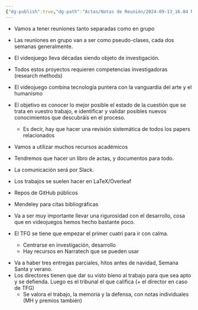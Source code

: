 ```yaml
---
{"dg-publish":true,"dg-path":"Actas/Notas de Reunión/2024-09-13_16.04 Notas Reunión 13-9.md","permalink":"/actas/notas-de-reunion/2024-09-13-16-04-notas-reunion-13-9/","tags":["TFG","Notas"]}
---
```


+ Vamos a tener reuniones tanto separadas como en grupo
+ Las reuniones en grupo van a ser como pseudo-clases, cada dos semanas generalmente.


+ El videojuego lleva décadas siendo objeto de investigación.
+ Todos estos proyectos requieren competencias investigadoras (research methods)

+ El videojuego combina tecnología puntera con la vanguardia del arte y el humanismo

+ El objetivo es conocer lo mejor posible el estado de la cuestión que se trata en vuestro trabajo, e identificar y validar posibles nuevos conocimientos que descubráis en el proceso.
	+ Es decir, hay que hacer una revisión sistemática de todos los papers relacionados

+ Vamos a utilizar muchos recursos académicos

+ Tendremos que hacer un libro de actas, y documentos para todo.

+ La comunicación será por Slack.
+ Los trabajos se suelen hacer en LaTeX/Overleaf
+ Repos de GitHub públicos
+ Mendeley para citas bibliográficas

+ Va a ser muy importante llevar una rigurosidad con el desarrollo, cosa que en videojuegos hemos hecho bastante poco.
+ El TFG se tiene que empezar el primer cuatri para ir con calma.
	+ Centrarse en investigación, desarrollo
	+ Hay recursos en Narratech que se pueden usar

* Va a haber tres entregas parciales, hitos antes de navidad, Semana Santa y verano.
* Los directores tienen que dar su visto bieno al trabajo para que sea apto y se defienda. Luego es el tribunal el que califica (+ el director en caso de TFG)
	* Se valora el trabajo, la memoria y la defensa, con notas individuales (MH y premios también)